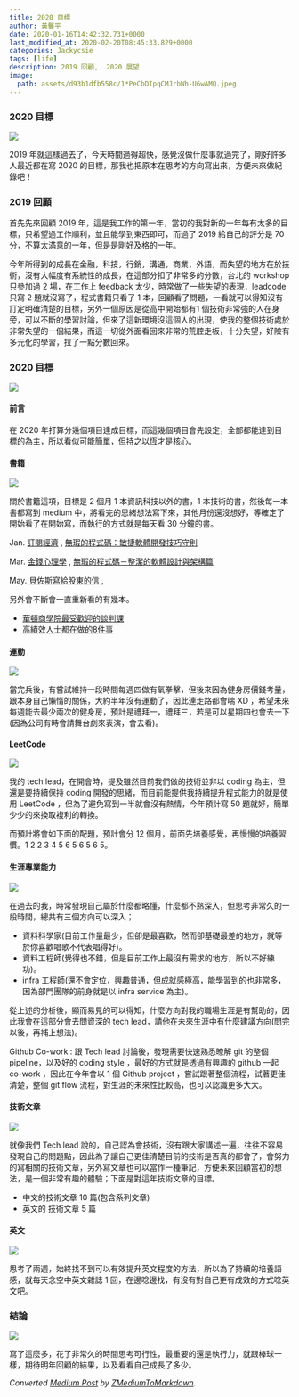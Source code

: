 ```yaml
---
title: 2020 目標
author: 黃馨平
date: 2020-01-16T14:42:32.731+0000
last_modified_at: 2020-02-20T08:45:33.829+0000
categories: Jackycsie
tags: [life]
description: 2019 回顧,  2020 展望
image:
  path: assets/d93b1dfb558c/1*PeCbDIpqCMJrbWh-U6wAMQ.jpeg
---
```


### 2020 目標


![](assets/d93b1dfb558c/1*PeCbDIpqCMJrbWh-U6wAMQ.jpeg)


2019 年就這樣過去了，今天時間過得超快，感覺沒做什麼事就過完了，剛好許多人最近都在寫 2020 的目標，那我也把原本在思考的方向寫出來，方便未來做紀錄吧！
### 2019 回顧

首先先來回顧 2019 年，這是我工作的第一年，當初的我對新的一年每有太多的目標，只希望過工作順利，並且能學到東西即可，而過了 2019 給自己的評分是 70 分，不算太滿意的一年，但是是剛好及格的一年。

今年所得到的成長在金融，科技，行銷，溝通，商業，外語，而失望的地方在於技術，沒有大幅度有系統性的成長，在這部分扣了非常多的分數，台北的 workshop 只參加過 2 場，在工作上 feedback 太少，時常做了一些失望的表現，leadcode只寫 2 題就沒寫了，程式書籍只看了 1 本，回顧看了問題，一看就可以得知沒有訂定明確清楚的目標，另外一個原因是從高中開始都有1 個技術非常強的人在身旁，可以不斷的學習討論，但來了這新環境沒這個人的出現，使我的整個技術處於非常失望的一個結果，而這一切從外面看回來非常的荒腔走板，十分失望，好險有多元化的學習，拉了一點分數回來。
### 2020 目標


![](assets/d93b1dfb558c/1*KUO4ryV5MLWWt5TWaj47sw.png)

#### 前言

在 2020 年打算分幾個項目達成目標，而這幾個項目會先設定，全部都能達到目標的為主，所以看似可能簡單，但持之以恆才是核心。
#### 書籍


![](assets/d93b1dfb558c/1*ScPHgEsEzNsqBUJMqSWnhQ.jpeg)


關於書籍這項，目標是 2 個月 1 本資訊科技以外的書，1 本技術的書，然後每一本書都寫到 medium 中，將看完的思緒想法寫下來，其他月份還沒想好，等確定了開始看了在開始寫，而執行的方式就是每天看 30 分鐘的書。

Jan\. [訂閱經濟](https://www.books.com.tw/products/0010819588) , [無瑕的程式碼：敏捷軟體開發技巧守則](https://www.books.com.tw/products/0010579897?gclid=Cj0KCQiAr8bwBRD4ARIsAHa4YyKEanbRoUMSGpKjhkHfZW5xSKBdrvyOYOIq7hwuG41R_ObOZUgecRUaAs0wEALw_wcB)

Mar\. [金錢心理學](https://www.kobo.com/tw/zh/ebook/PZbs2hN4-DennOqtNX0TLw?utm_campaign=shopping_feed_tw_zh&utm_source=google&utm_medium=cpc&gclid=Cj0KCQiAr8bwBRD4ARIsAHa4YyKgSQ5Xi-bGU4uudubZp3p9nMAoJFsuu99mH6fHfAbfFd9X4bC2TTsaAhsoEALw_wcB) , [無瑕的程式碼－整潔的軟體設計與架構篇](https://www.tenlong.com.tw/products/9789864342945?list_name=i-b-zh_tw)

May\. [貝佐斯寫給股東的信](https://www.books.com.tw/products/0010840871) ,

另外會不斷會一直重新看的有幾本。
- [華頓商學院最受歡迎的談判課](https://www.books.com.tw/products/0010518407)
- [高績效人士都在做的8件事](https://www.books.com.tw/products/0010829588)

#### 運動


![](assets/d93b1dfb558c/1*1WMoqwgvvK1cgxXlgAPWSQ.jpeg)


當完兵後，有嘗試維持一段時間每週四做有氧拳擊，但後來因為健身房價錢考量，跟本身自己懶惰的關係，大約半年沒有運動了，因此連走路都會喘 XD ，希望未來每週能去最少兩次的健身房，預計是禮拜一，禮拜三，若是可以星期四也會去一下\(因為公司有時會請舞台劇來表演，會去看\)。
#### LeetCode


![](assets/d93b1dfb558c/1*AJSBHmXdmizSbxv8z01EBg.jpeg)


我的 tech lead，在開會時，提及雖然目前我們做的技術並非以 coding 為主，但還是要持續保持 coding 開發的思緒，而目前能提供我持續提升程式能力的就是使用 LeetCode ，但為了避免寫到一半就會沒有熱情，今年預計寫 50 題就好，簡單少少的來換取複利的轉換。

而預計將會如下面的配題，預計會分 12 個月，前面先培養感覺，再慢慢的培養習慣。1 2 2 3 4 5 6 5 6 5 6 5。
#### 生涯專業能力


![](assets/d93b1dfb558c/1*doa4M_rN0Y8nXevFdXZJ1w.jpeg)


在過去的我，時常發現自己屬於什麼都略懂，什麼都不熟深入，但思考非常久的一段時間，總共有三個方向可以深入；
- 資料科學家\(目前工作量最少，但卻是最喜歡，然而卻基礎最差的地方，就等於你喜歡唱歌不代表唱得好\)。
- 資料工程師\(覺得也不錯，但是目前工作上最沒有需求的地方，所以不好練功\)。
- infra 工程師\(還不會定位，興趣普通，但成就感極高，能學習到的也非常多，因為部門團隊的前身就是以 infra service 為主\)。


從上述的分析後，顯而易見的可以得知，什麼方向對我的職場生涯是有幫助的，因此我會在這部分會去問資深的 tech lead，請他在未來生涯中有什麼建議方向\(問完以後，再補上想法\)。

Github Co\-work : 跟 Tech lead 討論後，發現需要快速熟悉暸解 git 的整個 pipeline，以及好的 coding style ，最好的方式就是透過有興趣的 github 一起 co\-work ，因此在今年會以 1 個 Github project ，嘗試跟著整個流程，試著更佳清楚，整個 git flow 流程，對生涯的未來性比較高，也可以認識更多大大。
#### 技術文章


![](assets/d93b1dfb558c/1*Q5ps3MrKT7tNXtCsxua5eA.jpeg)


就像我們 Tech lead 說的，自己認為會技術，沒有跟大家講述一遍，往往不容易發現自己的問題點，因此為了讓自己更佳清楚目前的技術是否真的都會了，會努力的寫相關的技術文章，另外寫文章也可以當作一種筆記，方便未來回顧當初的想法，是一個非常有趣的體驗；下面是對這年技術文章的目標。
- 中文的技術文章 10 篇\(包含系列文章\)
- 英文的 技術文章 5 篇

#### 英文


![](assets/d93b1dfb558c/1*SunSINGHJ-GoFWAXFdqfoQ.png)


思考了兩週，始終找不到可以有效提升英文程度的方法，所以為了持續的培養語感，就每天念空中英文雜誌 1 回，在邊唸邊找，有沒有對自己更有成效的方式唸英文吧。
### 結論


![](assets/d93b1dfb558c/1*KVnxQOlQR0lARtcCutQoTg.jpeg)


寫了這麼多，花了非常久的時間思考可行性，最重要的還是執行力，就跟棒球一樣，期待明年回顧的結果，以及看看自己成長了多少。



_Converted [Medium Post](https://medium.com/jacky-life/2020-%E7%9B%AE%E6%A8%99-d93b1dfb558c) by [ZMediumToMarkdown](https://github.com/ZhgChgLi/ZMediumToMarkdown)._
